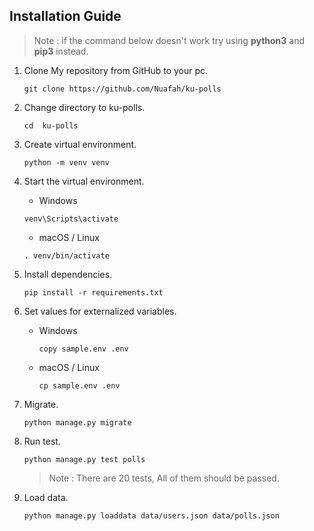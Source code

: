 ## Installation Guide

> Note : if the command below doesn't work try using **python3** and **pip3** instead.

1. Clone My repository from GitHub to your pc.
    ```
    git clone https://github.com/Nuafah/ku-polls
    ```
2. Change directory to ku-polls.
    ```
    cd  ku-polls
    ```
3. Create virtual environment.
    ```
   python -m venv venv
   ```
4. Start the virtual environment.
   * Windows
   ```
   venv\Scripts\activate
   ```
   * macOS / Linux
   ```
   . venv/bin/activate 
   ```
   
5. Install dependencies.
   ```
   pip install -r requirements.txt
   ```
   
6. Set values for externalized variables.
   * Windows
     ```
     copy sample.env .env
     ```
   * macOS / Linux
     ```
     cp sample.env .env 
     ```
     
7. Migrate.
   ``` 
   python manage.py migrate
   ```
8. Run test.
   ``` 
   python manage.py test polls
   ```
   > Note : There are 20 tests, All of them should be passed.

9. Load data.
   ``` 
   python manage.py loaddata data/users.json data/polls.json
   ```

   